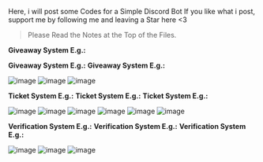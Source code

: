 Here, i will post some Codes for a Simple Discord Bot 
If you like what i post, support me by following me and leaving a Star here <3

> Please Read the Notes at the Top of the Files.

**Giveaway System E.g.:**

**Giveaway System E.g.:**
**Giveaway System E.g.:**


![image](https://user-images.githubusercontent.com/106920457/215776351-2163c8ea-2650-48fe-b49a-2dab82c2f89a.png)
![image](https://user-images.githubusercontent.com/106920457/215776360-197cb52b-adc9-4130-aa8c-2829042cfce3.png)
![image](https://user-images.githubusercontent.com/106920457/215776362-4e307050-6be0-4254-a953-e81b2d38c033.png)



**Ticket System E.g.:**
**Ticket System E.g.:**
**Ticket System E.g.:**


![image](https://user-images.githubusercontent.com/106920457/215776644-7d869759-df31-492d-9f53-ef067175e54f.png)
![image](https://user-images.githubusercontent.com/106920457/215776654-8648beed-2437-4456-81d7-9a0901f8cecf.png)
![image](https://user-images.githubusercontent.com/106920457/215776658-67008f70-4606-485e-84f4-d04bc7850217.png)
![image](https://user-images.githubusercontent.com/106920457/215776660-1331b236-3fc2-4660-98f8-8099ef8a3037.png)
![image](https://user-images.githubusercontent.com/106920457/215776669-8de0e679-68a8-491e-af76-913bdc85311f.png)
![image](https://user-images.githubusercontent.com/106920457/215776670-e3cb38a0-9666-4e76-bf32-479ab2fec2b4.png)


**Verification System E.g.:**
**Verification System E.g.:**
**Verification System E.g.:**


![image](https://user-images.githubusercontent.com/106920457/215776848-39bd20ec-7496-4321-be09-50e5a6c2a42e.png)
![image](https://user-images.githubusercontent.com/106920457/215776857-5e32b7f3-2181-473e-bf9e-2cbaff3c2a86.png)
![image](https://user-images.githubusercontent.com/106920457/215776860-7f0d8baa-1f99-41e1-bf5f-068da949fa49.png)
